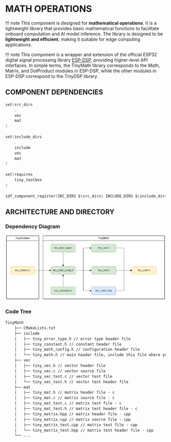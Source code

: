 # MATH OPERATIONS

!!! note
    This component is designed for **mathematical operations**. It is a lightweight library that provides basic mathematical functions to facilitate onboard computation and AI model inference. The library is designed to be **lightweight and efficient**, making it suitable for edge computing applications.

!!! note
    This component is a wrapper and extension of the official ESP32 digital signal processing library [ESP-DSP](https://docs.espressif.com/projects/esp-dsp/en/latest/esp32/index.html), providing higher-level API interfaces. In simple terms, the TinyMath library corresponds to the Math, Matrix, and DotProduct modules in ESP-DSP, while the other modules in ESP-DSP correspond to the TinyDSP library.

## COMPONENT DEPENDENCIES

```c
set(src_dirs
    .
    vec
    mat
)

set(include_dirs
    .
    include
    vec
    mat
)

set(requires
    tiny_toolbox
)

idf_component_register(SRC_DIRS ${src_dirs} INCLUDE_DIRS ${include_dirs} REQUIRES ${requires})

```

## ARCHITECTURE AND DIRECTORY

### Dependency Diagram
![](tiny_math.png)

### Code Tree

```txt
TinyMath
    ├── CMakeLists.txt
    ├── include
    |   ├── tiny_error_type.h // error type header file
    |   ├── tiny_constant.h // constant header file
    |   ├── tiny_math_config.h // configuration header file
    |   └── tiny_math.h // main header file, include this file where you want to use the library
    ├── vec
    |   ├── tiny_vec.h // vector header file
    |   ├── tiny_vec.c // vector source file
    |   ├── tiny_vec_test.c // vector test file
    |   └── tiny_vec_test.h // vector test header file
    ├── mat
    |   ├── tiny_mat.h // matrix header file - c
    |   ├── tiny_mat.c // matrix source file - c
    |   ├── tiny_mat_test.c // matrix test file - c 
    |   ├── tiny_mat_test.h // matrix test header file - c
    |   ├── tiny_matrix.hpp // matrix header file - cpp
    |   ├── tiny_matrix.cpp // matrix source file - cpp
    |   ├── tiny_matrix_test.cpp // matrix test file - cpp
    |   └── tiny_matrix_test.hpp // matrix test header file - cpp
    └── ...
```

